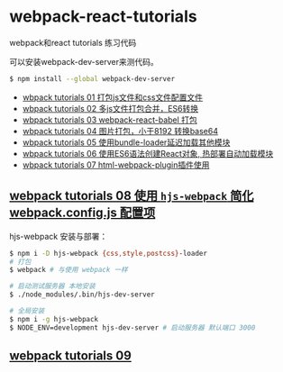 # webpack-react-tutorials
webpack和react tutorials 练习代码


可以安装webpack-dev-server来测代码。
```bash
$ npm install --global webpack-dev-server
```
* [wbpack tutorials 01 打包js文件和css文件配置文件](./tutorials01/webpack.config.js)
* [wbpack tutorials 02 多js文件打包合并，ES6转换](./tutorials02/webpack.config.js)
* [wbpack tutorials 03 webpack-react-babel 打包](./tutorials03/webpack.config.js)
* [wbpack tutorials 04 图片打包，小于8192 转换base64](./tutorials04/webpack.config.js)
* [wbpack tutorials 05 使用bundle-loader延迟加载其他模块](./tutorials05/webpack.config.js)
* [wbpack tutorials 06 使用ES6语法创建React对象, 热部署自动加载模块](./tutorials06/webpack.config.js)
* [wbpack tutorials 07 html-webpack-plugin插件使用](./tutorials07/webpack.config.js)

## [webpack tutorials 08 使用 `hjs-webpack` 简化 webpack.config.js 配置项](./tutorials07/webpack.config.js)
hjs-webpack 安装与部署：
```sh
$ npm i -D hjs-webpack {css,style,postcss}-loader
# 打包
$ webpack # 与使用 webpack 一样

# 启动测试服务器 本地安装
$ ./node_modules/.bin/hjs-dev-server

# 全局安装
$ npm i -g hjs-webpack
$ NODE_ENV=development hjs-dev-server # 启动服务器 默认端口 3000
```
## [webpack tutorials 09]()
